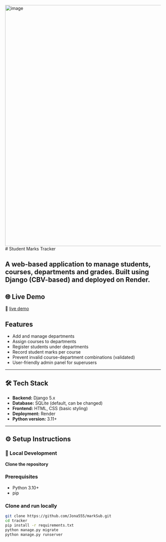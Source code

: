 <img width="1829" height="778" alt="image" src="https://github.com/user-attachments/assets/ca18ca4e-a0ee-43c7-8a8c-16c0b2361d56" /># Student Marks  Tracker

A web-based application to manage students, courses, departments and  grades. Built using Django (CBV-based) and deployed on Render.
---
## 🌐 Live Demo
🔗 [live demo](https://marksub.onrender.com/)

##  Features

- Add and manage departments
- Assign courses to departments
- Register students under departments
- Record student marks per course
- Prevent invalid course-department combinations (validated)
- User-friendly admin panel for superusers

---

## 🛠 Tech Stack

- **Backend:** Django 5.x
- **Database:** SQLite (default, can be changed)
- **Frontend:** HTML, CSS (basic styling)
- **Deployment:** Render
- **Python version:** 3.11+

---

## ⚙️ Setup Instructions

### 🔧 Local Development

 **Clone the repository**


### Prerequisites

- Python 3.10+
- pip

### Clone and run locally

```bash
git clone https://github.com/Jona555/markSub.git
cd tracker
pip install -r requirements.txt
python manage.py migrate
python manage.py runserver
```
